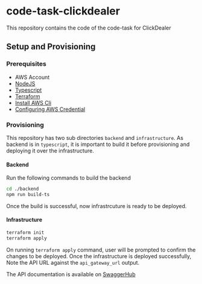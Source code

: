 # code-task-clickdealer

This repository contains the code of the code-task for ClickDealer

## Setup and Provisioning

### Prerequisites

- AWS Account
- [NodeJS](https://nodejs.org/en/download/)
- [Typescript](https://www.typescriptlang.org/download)
- [Terraform](https://developer.hashicorp.com/terraform/tutorials/aws-get-started/install-cli)
- [Install AWS Cli](https://docs.aws.amazon.com/cli/latest/userguide/getting-started-install.html)
- [Configuring AWS Credential](https://docs.aws.amazon.com/cli/latest/userguide/cli-chap-configure.html)

### Provisioning

This repository has two sub directories `backend` and `infrastructure`. As backend is in `typescript`, it is important to build it before provisioning and deploying it over the infrastructure.

#### Backend

Run the following commands to build the backend

```bash
cd ./backend
npm run build-ts
```

Once the build is successful, now infrastrcuture is ready to be deployed.

#### Infrastructure

```bash
terraform init
terraform apply
```

On running `terraform apply` command, user will be prompted to confirm the changes to be deployed. Once the infrastructure is deployed successfully, Note the API URL against the `api_gateway_url` output.

The API documentation is available on [SwaggerHub](https://app.swaggerhub.com/apis/aneesrehman/vehicle-record/1)

